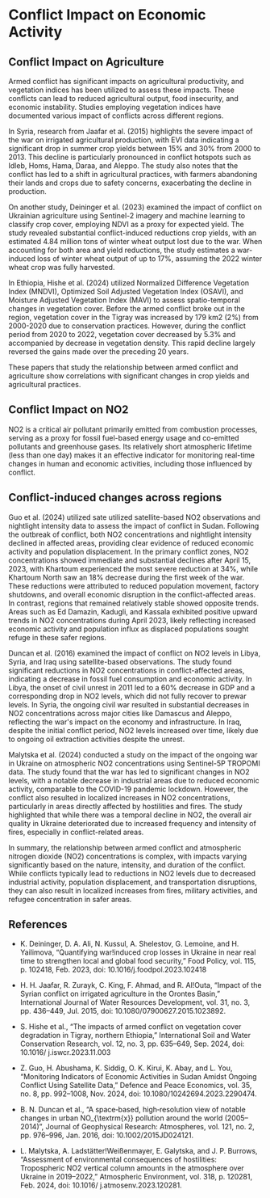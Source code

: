 # Conflict Impact on Economic Activity

## Conflict Impact on Agriculture

Armed conflict has significant impacts on agricultural productivity, and vegetation indices has been utilized to assess these impacts. These conflicts can lead to reduced agricultural output, food insecurity, and economic instability. Studies employing vegetation indices have documented various impact of conflicts across different regions.

In Syria, research from Jaafar et al. (2015) highlights the severe impact of the war on irrigated agricultural production, with EVI data indicating a significant drop in summer crop yields between 15% and 30% from 2000 to 2013. This decline is particularly pronounced in conflict hotspots such as Idleb, Homs, Hama, Daraa, and Aleppo. The study also notes that the conflict has led to a shift in agricultural practices, with farmers abandoning their lands and crops due to safety concerns, exacerbating the decline in production.

On another study, Deininger et al. (2023) examined the impact of conflict on Ukrainian agriculture using Sentinel-2 imagery and machine learning to classify crop cover, employing NDVI as a proxy for expected yield. The study revealed substantial conflict-induced reductions crop yields, with an estimated 4.84 million tons of winter wheat output lost due to the war. When accounting for both area and yield reductions, the study estimates a war-induced loss of winter wheat output of up to 17%, assuming the 2022 winter wheat crop was fully harvested.

In Ethiopia, Hishe et al. (2024) utilized Normalized Difference Vegetation Index (MNDVI), Optimized Soil Adjusted Vegetation Index (OSAVI), and Moisture Adjusted Vegetation Index (MAVI) to assess spatio-temporal changes in vegetation cover. Before the armed conflict broke out in the region, vegetation cover in the Tigray was increased by 179 km2 (2%) from 2000-2020 due to conservation practices. However, during the conflict period from 2020 to 2022, vegetation cover decreased by 5.3% and accompanied by decrease in vegetation density. This rapid decline largely reversed the gains made over the preceding 20 years.

These papers that study the relationship between armed conflict and agriculture show correlations with significant changes in crop yields and agricultural practices.

## Conflict Impact on NO2

NO2 is a critical air pollutant primarily emitted from combustion processes, serving as a proxy for fossil fuel-based energy usage and co-emitted pollutants and greenhouse gases. Its relatively short atmospheric lifetime (less than one day) makes it an effective indicator for monitoring real-time changes in human and economic activities, including those influenced by conflict.

## Conflict-induced changes across regions

Guo et al. (2024) utilized sate utilized satellite-based NO2 observations and nightlight intensity data to assess the impact of conflict in Sudan. Following the outbreak of conflict, both NO2 concentrations and nightlight intensity declined in affected areas, providing clear evidence of reduced economic activity and population displacement. In the primary conflict zones, NO2 concentrations showed immediate and substantial declines after April 15, 2023, with Khartoum experienced the most severe reduction at 34%, while Khartoum North saw an 18% decrease during the first week of the war. These reductions were attributed to reduced population movement, factory shutdowns, and overall economic disruption in the conflict-affected areas. In contrast, regions that remained relatively stable showed opposite trends. Areas such as Ed Damazin, Kadugli, and Kassala exhibited positive upward trends in NO2 concentrations during April 2023, likely reflecting increased economic activity and population influx as displaced populations sought refuge in these safer regions.

Duncan et al. (2016) examined the impact of conflict on NO2 levels in Libya, Syria, and Iraq using satellite-based observations. The study found significant reductions in NO2 concentrations in conflict-affected areas, indicating a decrease in fossil fuel consumption and economic activity. In Libya, the onset of civil unrest in 2011 led to a 60% decrease in GDP and a corresponding drop in NO2 levels, which did not fully recover to prewar levels. In Syria, the ongoing civil war resulted in substantial decreases in NO2 concentrations across major cities like Damascus and Aleppo, reflecting the war's impact on the economy and infrastructure. In Iraq, despite the initial conflict period, NO2 levels increased over time, likely due to ongoing oil extraction activities despite the unrest.

Malytska et al. (2024) conducted a study on the impact of the ongoing war in Ukraine on atmospheric NO2 concentrations using Sentinel-5P TROPOMI data. The study found that the war has led to significant changes in NO2 levels, with a notable decrease in industrial areas due to reduced economic activity, comparable to the COVID-19 pandemic lockdown. However, the conflict also resulted in localized increases in NO2 concentrations, particularly in areas directly affected by hostilities and fires. The study highlighted that while there was a temporal decline in NO2, the overall air quality in Ukraine deteriorated due to increased frequency and intensity of fires, especially in conflict-related areas.

In summary, the relationship between armed conflict and atmospheric nitrogen dioxide (NO2) concentrations is complex, with impacts varying significantly based on the nature, intensity, and duration of the conflict. While conflicts typically lead to reductions in NO2 levels due to decreased industrial activity, population displacement, and transportation disruptions, they can also result in localized increases from fires, military activities, and refugee concentration in safer areas.

## References

- K. Deininger, D. A. Ali, N. Kussul, A. Shelestov, G. Lemoine, and H. Yailimova, “Quantifying war!induced crop losses in Ukraine in near real time to strengthen local and global food security,” Food Policy, vol. 115, p. 102418, Feb. 2023, doi: 10.1016/j.foodpol.2023.102418

- H. H. Jaafar, R. Zurayk, C. King, F. Ahmad, and R. Al!Outa, “Impact of the Syrian conflict on irrigated agriculture in the Orontes Basin,” International Journal of Water Resources Development, vol. 31, no. 3, pp. 436–449, Jul. 2015, doi: 10.1080/07900627.2015.1023892.

- S. Hishe et al., “The impacts of armed conflict on vegetation cover degradation in Tigray, northern Ethiopia,” International Soil and Water Conservation Research, vol. 12, no. 3, pp. 635–649, Sep. 2024, doi: 10.1016/
j.iswcr.2023.11.003

- Z. Guo, H. Abushama, K. Siddig, O. K. Kirui, K. Abay, and L. You, “Monitoring Indicators of Economic Activities in Sudan Amidst Ongoing Conflict Using Satellite Data,” Defence and Peace Economics, vol. 35, no. 8, pp. 992–1008,
Nov. 2024, doi: 10.1080/10242694.2023.2290474. 

- B. N. Duncan et al., “A space‐based, high‐resolution view of notable changes in urban NO_{\textrm{x}} pollution around the world (2005–2014)”, Journal of Geophysical Research: Atmospheres, vol. 121, no. 2, pp. 976–996, Jan.
2016, doi: 10.1002/2015JD024121.

- L. Malytska, A. Ladstätter!Weißenmayer, E. Galytska, and J. P. Burrows, “Assessment of environmental consequences of hostilities: Tropospheric NO2 vertical column amounts in the atmosphere over Ukraine in 2019–2022,” Atmospheric Environment, vol. 318, p. 120281, Feb. 2024, doi: 10.1016/ j.atmosenv.2023.120281.


